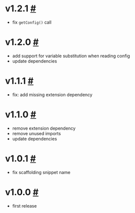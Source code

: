 # v1.2.1 [#](https://github.com/idleberg/vscode-bridlensis/releases/tag/1.2.1)

- fix `getConfig()` call

# v1.2.0 [#](https://github.com/idleberg/vscode-bridlensis/releases/tag/1.2.0)

- add support for variable substitution when reading config
- update dependencies

# v1.1.1 [#](https://github.com/idleberg/vscode-bridlensis/releases/tag/1.1.1)

- fix: add missing extension dependency

# v1.1.0 [#](https://github.com/idleberg/vscode-bridlensis/releases/tag/1.1.0)

- remove extension dependency
- remove unused imports
- update dependencies

# v1.0.1 [#](https://github.com/idleberg/vscode-bridlensis/releases/tag/1.0.1)

- fix scaffolding snippet name

# v1.0.0 [#](https://github.com/idleberg/vscode-bridlensis/releases/tag/1.0.0)

- first release
